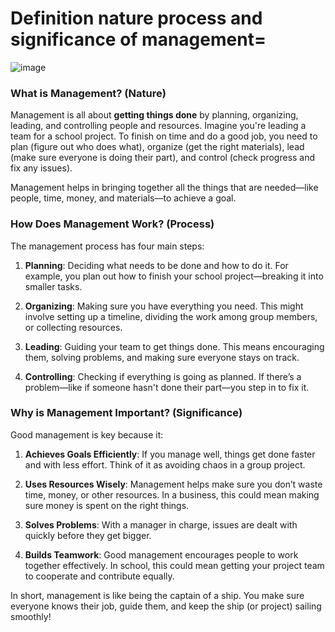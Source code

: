 # Definition nature process and significance of management=
![image](https://github.com/user-attachments/assets/17789da0-b491-4ca5-833b-d26ccbcb1faf)

### **What is Management? (Nature)**
Management is all about **getting things done** by planning, organizing, leading, and controlling people and resources. Imagine you're leading a team for a school project. To finish on time and do a good job, you need to plan (figure out who does what), organize (get the right materials), lead (make sure everyone is doing their part), and control (check progress and fix any issues). 

Management helps in bringing together all the things that are needed—like people, time, money, and materials—to achieve a goal.

### **How Does Management Work? (Process)**
The management process has four main steps:

1. **Planning**: Deciding what needs to be done and how to do it. For example, you plan out how to finish your school project—breaking it into smaller tasks.
   
2. **Organizing**: Making sure you have everything you need. This might involve setting up a timeline, dividing the work among group members, or collecting resources.

3. **Leading**: Guiding your team to get things done. This means encouraging them, solving problems, and making sure everyone stays on track.

4. **Controlling**: Checking if everything is going as planned. If there’s a problem—like if someone hasn't done their part—you step in to fix it.

### **Why is Management Important? (Significance)**
Good management is key because it:

1. **Achieves Goals Efficiently**: If you manage well, things get done faster and with less effort. Think of it as avoiding chaos in a group project.

2. **Uses Resources Wisely**: Management helps make sure you don’t waste time, money, or other resources. In a business, this could mean making sure money is spent on the right things.

3. **Solves Problems**: With a manager in charge, issues are dealt with quickly before they get bigger.

4. **Builds Teamwork**: Good management encourages people to work together effectively. In school, this could mean getting your project team to cooperate and contribute equally.

In short, management is like being the captain of a ship. You make sure everyone knows their job, guide them, and keep the ship (or project) sailing smoothly!
